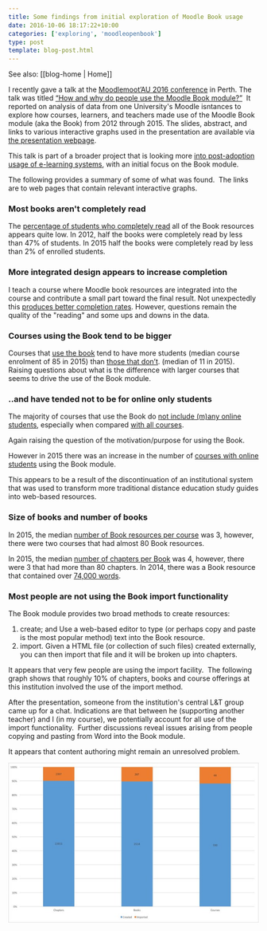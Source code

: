 ```yaml
---
title: Some findings from initial exploration of Moodle Book usage
date: 2016-10-06 18:17:22+10:00
categories: ['exploring', 'moodleopenbook']
type: post
template: blog-post.html
---
```


See also: [[blog-home | Home]]

I recently gave a talk at the [Moodlemoot’AU 2016 conference](https://mootau.moodlemoot.org/course/view.php?id=62) in Perth. The talk was titled [“How and why do people use the Moodle Book module?”](/blog2/2016/08/07/how-and-why-do-people-use-the-moodle-book-module/)  It reported on analysis of data from one University's Moodle isntances to explore how courses, learners, and teachers made use of the Moodle Book module (aka the Book) from 2012 through 2015. The slides, abstract, and links to various interactive graphs used in the presentation are available via [the presentation webpage](/blog2/2016/08/07/how-and-why-do-people-use-the-moodle-book-module/).

This talk is part of a broader project that is looking more [into post-adoption usage of e-learning systems](/blog2/2015/11/06/exploring-post-adoptive-usage-of-the-moodle-book-module-a-draft-proposal/), with an initial focus on the Book module.

The following provides a summary of some of what was found.  The links are to web pages that contain relevant interactive graphs.

### Most books aren't completely read

The [percentage of students who completely read](http://djon.es/moot2016/howRead/41_all.html) all of the Book resources appears quite low. In 2012, half the books were completely read by less than 47% of students. In 2015 half the books were completely read by less than 2% of enrolled students.

### More integrated design appears to increase completion

I teach a course where Moodle book resources are integrated into the course and contribute a small part toward the final result. Not unexpectedly this [produces better completion rates](http://djon.es/moot2016/howRead/43_3100.html). However, questions remain the quality of the "reading" and some ups and downs in the data.

### Courses using the Book tend to be bigger

Courses that [use the book](http://djon.es/moot2016/13_howBig.html) tend to have more students (median course enrolment of 85 in 2015) than [those that don’t](http://djon.es/moot2016/21_howBigAll.html). (median of 11 in 2015). Raising questions about what is the difference with larger courses that seems to drive the use of the Book module.

### ..and have tended not to be for online only students

The majority of courses that use the Book do [not include (m)any online students](http://djon.es/moot2016/24_onlinePercent.html), especially when compared [with all courses](http://djon.es/moot2016/25_onlinePercentAll.html).

Again raising the question of the motivation/purpose for using the Book.

However in 2015 there was an increase in the number of [courses with online students](http://djon.es/moot2016/24_onlinePercent.html) using the Book module.

This appears to be a result of the discontinuation of an institutional system that was used to transform more traditional distance education study guides into web-based resources.

### Size of books and number of books

In 2015, the median [number of Book resources per course](http://djon.es/moot2016/29_numBooks.html) was 3, however, there were two courses that had almost 80 Book resources.

In 2015, the median [number of chapters per Book](http://djon.es/moot2016/31_numChapters.html) was 4, however, there were 3 that had more than 80 chapters. In 2014, there was a Book resource that contained over [74,000 words](http://djon.es/moot2016/33_numWords.html).

### Most people are not using the Book import functionality

The Book module provides two broad methods to create resources:

1. create; and Use a web-based editor to type (or perhaps copy and paste is the most popular method) text into the Book resource.
2. import. Given a HTML file (or collection of such files) created externally, you can then import that file and it will be broken up into chapters.

It appears that very few people are using the import facility.  The following graph shows that roughly 10% of chapters, books and course offerings at this institution involved the use of the import method.

After the presentation, someone from the institution's central L&T group came up for a chat. Indications are that between he (supporting another teacher) and I (in my course), we potentially account for all use of the import functionality.  Further discussions reveal issues arising from people copying and pasting from Word into the Book module.

It appears that content authoring might remain an unresolved problem.

[![Create or import](images/30124783496_8d8ddee677_z.jpg)](https://www.flickr.com/photos/david_jones/30124783496/in/dateposted-public/ "Create or import")